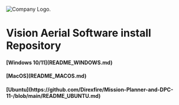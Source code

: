 ![Company Logo.](/assets/VA-Logo.jpeg)

<h1> Vision Aerial Software install Repository</h1>

<h4> [Windows 10/11](README_WINDOWS.md)</h4>
<h4> [MacOS](README_MACOS.md)</h4>
<h4> [Ubuntu](https://github.com/Direxfire/Mission-Planner-and-DPC-11-/blob/main/README_UBUNTU.md)</h4>
